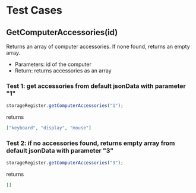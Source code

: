 # Test Cases

## **GetComputerAccessories(id)**

Returns an array of computer accessories. If none found, returns an empty array.

- Parameters: id of the computer
- Return: returns accessories as an array

### Test 1: get accessories from default jsonData with parameter "1"

```js
storageRegister.getComputerAccessories("1");
```

returns

```json
["keyboard", "display", "mouse"]
```

### Test 2: if no accessories found, returns empty array from default jsonData with parameter "3"

```js
storageRegister.getComputerAccessories("3");
```

returns

```json
[]
```
